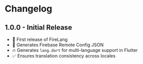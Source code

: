 # Changelog

## 1.0.0 - Initial Release
- 🎉 First release of FireLang
- 🚀 Generates Firebase Remote Config JSON
- 🔥 Generates `lang.dart` for multi-language support in Flutter
- ✅ Ensures translation consistency across locales